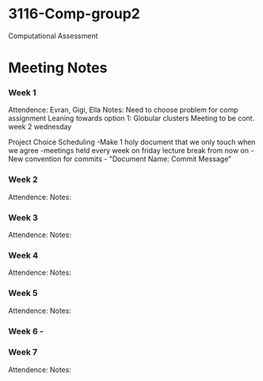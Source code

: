 # 3116-Comp-group2
Computational Assessment 
# Meeting Notes
### Week 1
Attendence: Evran, Gigi, Ella
Notes:
Need to choose problem for comp assignment
Leaning towards option 1: Globular clusters
Meeting to be cont. week 2 wednesday

Project Choice
Scheduling
-Make 1 holy document that we only touch when we agree
-meetings held every week on friday lecture break from now on
-New convention for commits - "Document Name: Commit Message"
### Week 2
Attendence: 
Notes:
### Week 3
Attendence: 
Notes:
### Week 4
Attendence: 
Notes:
### Week 5
Attendence: 
Notes:
### Week 6 - 
### Week 7
Attendence: 
Notes: